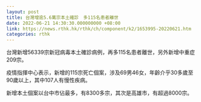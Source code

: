 ```yaml
---
layout: post
title: 台灣增逾5.6萬宗本土確診　多115名患者離世
date: 2022-06-21 14:30:30.000000000 +08:00
link: https://news.rthk.hk/rthk/ch/component/k2/1653995-20220621.htm
categories: rthk
---
```


台灣新增56339宗新冠病毒本土確診病例，再多115名患者離世，另外新增中重症209宗。

疫情指揮中心表示，新增的115宗死亡個案，涉及69男46女，年齡介乎30多歲至90歲以上，其中107人有慢性疾病。

新增本土個案以台中市佔最多，有8300多宗，其次是高雄市，有超過8000宗。

